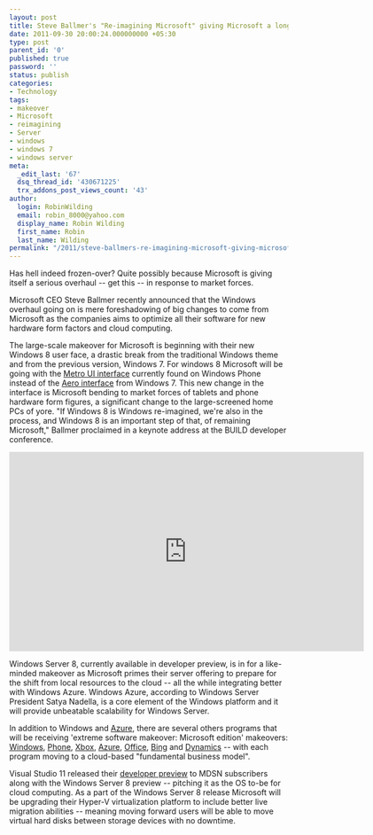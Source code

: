 ```yaml
---
layout: post
title: Steve Ballmer's "Re-imagining Microsoft" giving Microsoft a long-overdue Makeover
date: 2011-09-30 20:00:24.000000000 +05:30
type: post
parent_id: '0'
published: true
password: ''
status: publish
categories:
- Technology
tags:
- makeover
- Microsoft
- reimagining
- Server
- windows
- windows 7
- windows server
meta:
  _edit_last: '67'
  dsq_thread_id: '430671225'
  trx_addons_post_views_count: '43'
author:
  login: RobinWilding
  email: robin_8000@yahoo.com
  display_name: Robin Wilding
  first_name: Robin
  last_name: Wilding
permalink: "/2011/steve-ballmers-re-imagining-microsoft-giving-microsoft-a-long-overdue-makeover/"
---
```

<p>Has hell indeed frozen-over? Quite possibly because Microsoft is giving itself a serious overhaul -- get this -- in response to market forces. </p>
<p>Microsoft CEO Steve Ballmer recently announced that the Windows overhaul going on is mere foreshadowing of big changes to come from Microsoft as the companies aims to optimize all their software for new hardware form factors and cloud computing. </p>
<p>The large-scale makeover for Microsoft is beginning with their new Windows 8 user face, a drastic break from the traditional Windows theme and from the previous version, Windows 7. For windows 8 Microsoft will be going with the <a href="http://en.wikipedia.org/wiki/Metro_(design_language)">Metro UI interface</a> currently found on Windows Phone instead of the <a href="http://en.wikipedia.org/wiki/Windows_Aero">Aero interface</a> from Windows 7. This new change in the interface is Microsoft bending to market forces of tablets and phone hardware form figures, a significant change to the large-screened home PCs of yore. "If Windows 8 is Windows re-imagined, we're also in the process, and Windows 8 is an important step of that, of remaining Microsoft," Ballmer proclaimed in a keynote address at the BUILD developer conference.</p>

<p><iframe width="640" height="360" src="http://www.youtube.com/embed/ctBfEOjGgdc?hd=1" frameborder="0" allowfullscreen></iframe></p>
<p>Windows Server 8, currently available in developer preview, is in for a like-minded makeover as Microsoft primes their server offering to prepare for the shift from local resources to the cloud -- all the while integrating better with Windows Azure. Windows Azure, according to Windows Server President Satya Nadella, is a core element of the Windows platform and it will provide unbeatable scalability for Windows Server. </p>
<p>In addition to Windows and <a href="http://www.microsoft.com/windowsazure/">Azure</a>, there are several others programs that will be receiving 'extreme software makeover: Microsoft edition' makeovers: <a href="http://windows.microsoft.com/">Windows</a>, <a href="http://www.microsoft.com/windowsphone/">Phone</a>, <a href="http://www.xbox.com/">Xbox</a>, <a href="http://www.microsoft.com/windowsazure/">Azure</a>, <a href="http://office.microsoft.com/">Office</a>, <a href="http://www.bing.com/">Bing</a> and <a href="http://www.microsoft.com/dynamics/">Dynamics</a> -- with each program moving to a cloud-based "fundamental business model".</p>
<p>Visual Studio 11 released their <a href="http://www.microsoft.com/download/en/details.aspx?id=27543">developer preview</a> to MDSN subscribers along with the Windows Server 8 preview -- pitching it as the OS to-be for cloud computing. As a part of the Windows Server 8 release Microsoft will be upgrading their Hyper-V virtualization platform to include better live migration abilities -- meaning moving forward users will be able to move virtual hard disks between storage devices with no downtime.</p>
